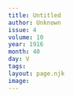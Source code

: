 ```yaml
---
title: Untitled
author: Unknown
issue: 4
volume: 10
year: 1916
month: 40
day: V
tags:
layout: page.njk
image:
---
```

